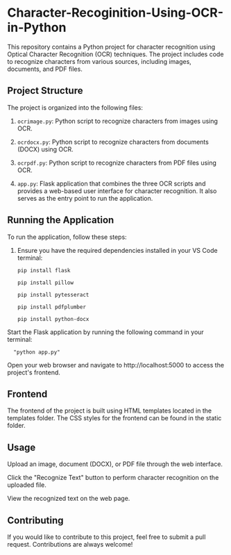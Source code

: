 # Character-Recoginition-Using-OCR-in-Python

This repository contains a Python project for character recognition using Optical Character Recognition (OCR) techniques. The project includes code to recognize characters from various sources, including images, documents, and PDF files.

## Project Structure

The project is organized into the following files:

1. `ocrimage.py`: Python script to recognize characters from images using OCR.

2. `ocrdocx.py`: Python script to recognize characters from documents (DOCX) using OCR.

3. `ocrpdf.py`: Python script to recognize characters from PDF files using OCR.

4. `app.py`: Flask application that combines the three OCR scripts and provides a web-based user interface for character recognition. It also serves as the entry point to run the application.

## Running the Application

To run the application, follow these steps:

1. Ensure you have the required dependencies installed in your VS Code terminal:

   `pip install flask`
   
   `pip install pillow`

   `pip install pytesseract`

   `pip install pdfplumber`

   `pip install python-docx`

   

Start the Flask application by running the following command in your terminal:

      "python app.py"


Open your web browser and navigate to http://localhost:5000 to access the project's frontend.


## Frontend
The frontend of the project is built using HTML templates located in the templates folder. The CSS styles for the frontend can be found in the static folder.

## Usage
Upload an image, document (DOCX), or PDF file through the web interface.

Click the "Recognize Text" button to perform character recognition on the uploaded file.

View the recognized text on the web page.

## Contributing
If you would like to contribute to this project, feel free to submit a pull request. Contributions are always welcome!
